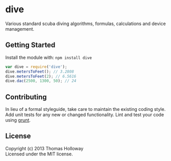 # dive

Various standard scuba diving algorithms, formulas, calculations and device management.

## Getting Started
Install the module with: `npm install dive`

```javascript
var dive = require('dive');
dive.metersToFeet(); // 3.2808
dive.metersToFeet(2); // 6.5616
dive.dac(2500, 1300, 50); // 24
```

## Contributing
In lieu of a formal styleguide, take care to maintain the existing coding style. Add unit tests for any new or changed functionality. Lint and test your code using [grunt](https://github.com/gruntjs/grunt).

## License
Copyright (c) 2013 Thomas Holloway  
Licensed under the MIT license.
